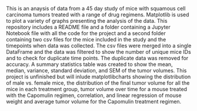 This is an anaysis of data from a 45 day study of mice with squamous cell carcinoma tumors treated with a range of drug regimens.  Matplotlib is used to plot a variety of graphs presenting the analysis of the data.  This repository includes a README file and a folder containing a Jupyter Notebook file with all the code for the project and a second folder containing two csv files for the mice included in the study and the timepoints when data was collected.
The csv files were merged into a single DataFrame and the data was filtered to show the number of unique mice IDs and to check for duplicate time points.  The duplicate data was removed for accuracy.  A summary statistics table was created to show the mean, median, variance, standard deviation, and SEM of the tumor volumes.
This project is unfinished but will inlude matplotlibcharts showing the distribution of male vs. female mice, the distribution of the final tumor volume for all the mice in each treatment group, tumor volume over time for a mouse treated with the Capomulin regimen, correlation, and linear regression of mouse weight and average tumor volume for the Capomulin treatment regimen.
